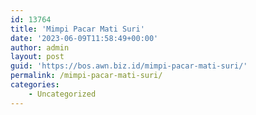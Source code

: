```yaml
---
id: 13764
title: 'Mimpi Pacar Mati Suri'
date: '2023-06-09T11:58:49+00:00'
author: admin
layout: post
guid: 'https://bos.awn.biz.id/mimpi-pacar-mati-suri/'
permalink: /mimpi-pacar-mati-suri/
categories:
    - Uncategorized
---
```


